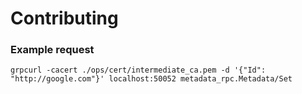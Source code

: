 # Contributing

### Example request

```
grpcurl -cacert ./ops/cert/intermediate_ca.pem -d '{"Id": "http://google.com"}' localhost:50052 metadata_rpc.Metadata/Set
```
